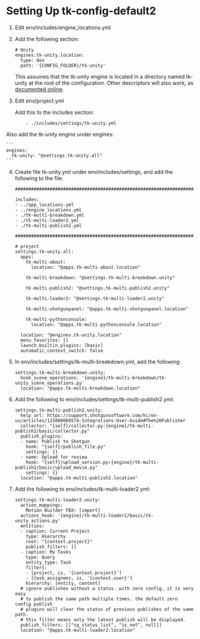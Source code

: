 # Setting Up tk-config-default2

1. Edit env/includes/engine_locations.yml
2. Add the following section:
    ```
    # Unity
    engines.tk-unity.location:
      type: dev
      path: '{CONFIG_FOLDER}/tk-unity'
    ```

    This assumes that the tk-unity engine is located in a directory named tk-unity at the root of the configuration. Other descriptors will also work, as [documented online](https://developer.shotgunsoftware.com/tk-core/descriptor.html).

3. Edit env/project.yml

    Add this to the includes section:
	```
        - ./includes/settings/tk-unity.yml
	```
        
  Also add the tk-unity engine under engines:
    
    ```
    engines:
      tk-unity: "@settings.tk-unity.all"
    ```

4. Create file tk-unity.yml under env/includes/settings, and add the following to the file:
    ```
    ################################################################################

    includes:
    - ../app_locations.yml
    - ../engine_locations.yml
    - ./tk-multi-breakdown.yml
    - ./tk-multi-loader2.yml
    - ./tk-multi-publish2.yml

    ################################################################################

    # project
    settings.tk-unity.all:
      apps:
        tk-multi-about:
          location: "@apps.tk-multi-about.location"
        
        tk-multi-breakdown: "@settings.tk-multi-breakdown.unity"

        tk-multi-publish2: "@settings.tk-multi-publish2.unity"

        tk-multi-loader2: "@settings.tk-multi-loader2.unity"

        tk-multi-shotgunpanel: "@apps.tk-multi-shotgunpanel.location"

        tk-multi-pythonconsole:
          location: "@apps.tk-multi-pythonconsole.location"

      location: "@engines.tk-unity.location"
      menu_favorites: []
      launch_builtin_plugins: [basic]
      automatic_context_switch: false
    ```

5. In env/includes/settings/tk-multi-breakdown.yml, add the following:
    ```
    settings.tk-multi-breakdown.unity:
      hook_scene_operations: '{engine}/tk-multi-breakdown/tk-unity_scene_operations.py'
      location: "@apps.tk-multi-breakdown.location"
    ```

6. Add the following to env/includes/settings/tk-multi-publish2.yml:
    ```
    settings.tk-multi-publish2.unity:
      help_url: https://support.shotgunsoftware.com/hc/en-us/articles/115000068574-Integrations-User-Guide#The%20Publisher
      collector: "{self}/collector.py:{engine}/tk-multi-publish2/basic/collector.py"
      publish_plugins:
      - name: Publish to Shotgun
        hook: "{self}/publish_file.py"
        settings: {}
      - name: Upload for review
        hook: "{self}/upload_version.py:{engine}/tk-multi-publish2/basic/upload_movie.py"
        settings: {}
      location: "@apps.tk-multi-publish2.location"
    ```

7. Add the following to env/includes/tk-multi-loader2.yml:
    ```
    settings.tk-multi-loader2.unity:
      action_mappings:
        Motion Builder FBX: [import]
      actions_hook: '{engine}/tk-multi-loader2/basic/tk-unity_actions.py'
      entities:
      - caption: Current Project
        type: Hierarchy
        root: "{context.project}"
        publish_filters: []
      - caption: My Tasks
        type: Query
        entity_type: Task
        filters:
        - [project, is, '{context.project}']
        - [task_assignees, is, '{context.user}']
        hierarchy: [entity, content]
      # ignore publishes without a status. with zero config, it is very easy
      # to publish the same path multiple times. the default zero config publish
      # plugins will clear the status of previous publishes of the same path.
      # this filter means only the latest publish will be displayed.
      publish_filters: [["sg_status_list", "is_not", null]]
      location: "@apps.tk-multi-loader2.location"
    ```
